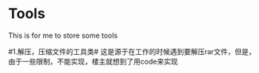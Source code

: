# Tools
This is for me to store some tools 

#1.解压，压缩文件的工具类#
这是源于在工作的时候遇到要解压rar文件，但是，由于一些限制，不能实现，楼主就想到了用code来实现
